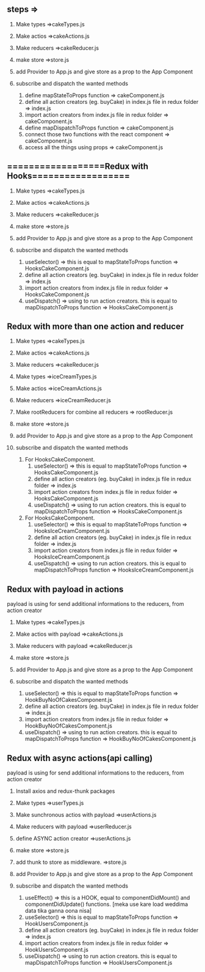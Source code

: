 ## steps =>

1.  Make types =>cakeTypes.js
2.  Make actios =>cakeActions.js
3.  Make reducers =>cakeReducer.js
4.  make store =>store.js
5.  add Provider to App.js and give store as a prop to the App Component

6.  subscribe and dispatch the wanted methods
    1.  define mapStateToProps function => cakeComponent.js
    2.  define all action creators (eg. buyCake) in index.js file in redux folder => index.js
    3.  import action creators from index.js file in redux folder => cakeComponent.js
    4.  define mapDispatchToProps function => cakeComponent.js
    5.  connect those two functions with the react component => cakeComponent.js
    6.  access all the things using props => cakeComponent.js

## ==================Redux with Hooks==================

1.  Make types =>cakeTypes.js
2.  Make actios =>cakeActions.js
3.  Make reducers =>cakeReducer.js
4.  make store =>store.js
5.  add Provider to App.js and give store as a prop to the App Component

6.  subscribe and dispatch the wanted methods

    1.  useSelector() => this is equal to mapStateToProps function => HooksCakeComponent.js
    2.  define all action creators (eg. buyCake) in index.js file in redux folder => index.js
    3.  import action creators from index.js file in redux folder => HooksCakeComponent.js
    4.  useDispatch() => using to run action creators. this is equal to mapDispatchToProps function => HooksCakeComponent.js

## Redux with more than one action and reducer

1.  Make types =>cakeTypes.js
2.  Make actios =>cakeActions.js
3.  Make reducers =>cakeReducer.js
4.  Make types =>iceCreamTypes.js
5.  Make actios =>iceCreamActions.js
6.  Make reducers =>iceCreamReducer.js
7.  Make rootReducers for combine all reducers => rootReducer.js
8.  make store =>store.js
9.  add Provider to App.js and give store as a prop to the App Component

10. subscribe and dispatch the wanted methods
    1.  For HooksCakeComponent.
        1.  useSelector() => this is equal to mapStateToProps function => HooksCakeComponent.js
        2.  define all action creators (eg. buyCake) in index.js file in redux folder => index.js
        3.  import action creators from index.js file in redux folder => HooksCakeComponent.js
        4.  useDispatch() => using to run action creators. this is equal to mapDispatchToProps function => HooksCakeComponent.js
    2.  For HooksCakeComponent.
        1.  useSelector() => this is equal to mapStateToProps function => HooksIceCreamComponent.js
        2.  define all action creators (eg. buyCake) in index.js file in redux folder => index.js
        3.  import action creators from index.js file in redux folder => HooksIceCreamComponent.js
        4.  useDispatch() => using to run action creators. this is equal to mapDispatchToProps function => HooksIceCreamComponent.js

## Redux with payload in actions

payload is using for send additional informations to the reducers, from action creator

1.  Make types =>cakeTypes.js
2.  Make actios with payload =>cakeActions.js
3.  Make reducers with payload =>cakeReducer.js
4.  make store =>store.js
5.  add Provider to App.js and give store as a prop to the App Component

6.  subscribe and dispatch the wanted methods

    1.  useSelector() => this is equal to mapStateToProps function => HookBuyNoOfCakesComponent.js
    2.  define all action creators (eg. buyCake) in index.js file in redux folder => index.js
    3.  import action creators from index.js file in redux folder => HookBuyNoOfCakesComponent.js
    4.  useDispatch() => using to run action creators. this is equal to mapDispatchToProps function => HookBuyNoOfCakesComponent.js

## Redux with async actions(api calling)

payload is using for send additional informations to the reducers, from action creator

1.  Install axios and redux-thunk packages
2.  Make types =>userTypes.js
3.  Make sunchronous actios with payload =>userActions.js
4.  Make reducers with payload =>userReducer.js
5.  define ASYNC action creator =>userActions.js
6.  make store =>store.js
7.  add thunk to store as middleware. =>store.js
8.  add Provider to App.js and give store as a prop to the App Component

9.  subscribe and dispatch the wanted methods

    1.  useEffect() => this is a HOOK, equal to componentDidMount() and componentDidUpdate() functions. [meka use kare load weddima data tika ganna oona nisa]
    2.  useSelector() => this is equal to mapStateToProps function => HookUsersComponent.js
    3.  define all action creators (eg. buyCake) in index.js file in redux folder => index.js
    4.  import action creators from index.js file in redux folder => HookUsersComponent.js
    5.  useDispatch() => using to run action creators. this is equal to mapDispatchToProps function => HookUsersComponent.js
